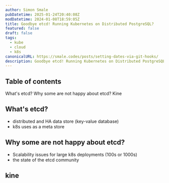 ```yaml
---
author: Simon Smale
pubDatetime: 2025-01-24T20:40:08Z
modDatetime: 2024-01-08T18:59:05Z
title: Goodbye etcd! Running Kubernetes on Distributed PostgreSQL?
featured: false
draft: false
tags:
  - kube
  - cloud
  - k8s
canonicalURL: https://smale.codes/posts/setting-dates-via-git-hooks/
description: Goodbye etcd! Running Kubernetes on Distributed PostgreSQL
---
```




## Table of contents

What's etcd?
Why some are not happy about etcd?
Kine



## What's etcd?
 + distributed and HA data store (key-value database)
 + k8s uses as a meta store
 


## Why some are not happy about etcd?
 + Scalability issues for large k8s deployments (100s or 1000s)
 + the state of the etcd community 
 

## kine 









